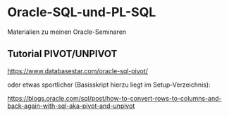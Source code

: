 # Oracle-SQL-und-PL-SQL
Materialien zu meinen Oracle-Seminaren

## Tutorial PIVOT/UNPIVOT 
https://www.databasestar.com/oracle-sql-pivot/

oder etwas sportlicher (Basisskript hierzu liegt im Setup-Verzeichnis):  

https://blogs.oracle.com/sql/post/how-to-convert-rows-to-columns-and-back-again-with-sql-aka-pivot-and-unpivot

